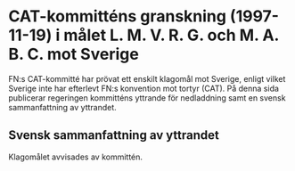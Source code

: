 # CAT-kommitténs granskning (1997-11-19) i målet L. M. V. R. G. och M. A. B. C. mot Sverige

FN:s CAT-kommitté har prövat ett enskilt klagomål mot Sverige, enligt vilket Sverige inte har efterlevt FN:s konvention mot tortyr (CAT). På denna sida publicerar regeringen kommitténs yttrande för nedladdning samt en svensk sammanfattning av yttrandet.

## Svensk sammanfattning av yttrandet

Klagomålet avvisades av kommittén.
